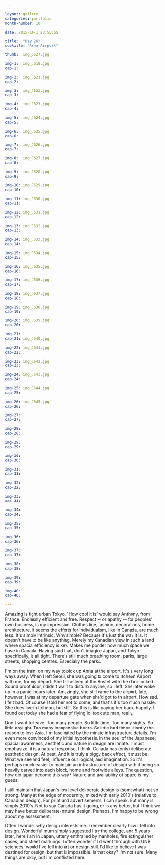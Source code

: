 ```yaml
---

layout: gallery
categories: portfolio
month-number: 10

date: 2015-10-1 23:55:55

title:  "Day 26"
subtitle: "Anna Airport"

thumb:	img_7627.jpg

img-1:	img_7618.jpg
cap-1:	

img-2:	img_7621.jpg
cap-2:	

img-3:	img_7622.jpg
cap-3: 	

img-4:	img_7623.jpg
cap-4:	

img-5:	img_7624.jpg
cap-5:	

img-6:	img_7625.jpg
cap-6:	

img-7:	img_7626.jpg
cap-7:	

img-8:	img_7627.jpg
cap-8:	

img-9:	img_7628.jpg
cap-9:	

img-10:	img_7629.jpg
cap-10:	

img-11:	img_7630.jpg
cap-11:	

img-12:	img_7631.jpg
cap-12:	

img-13:	img_7632.jpg
cap-13:	

img-14:	img_7633.jpg
cap-14:	

img-15:	img_7634.jpg
cap-15:	

img-16:	img_7635.jpg
cap-16:	

img-17:	img_7636.jpg
cap-17:	

img-18:	img_7637.jpg
cap-18:	

img-19:	img_7638.jpg
cap-19:	

img-20:	img_7639.jpg
cap-20:	

img-21:	
cap-21:	img_7640.jpg

img-22:	img_7641.jpg
cap-22:	

img-23:	img_7642.jpg
cap-23:	

img-24:	img_7643.jpg
cap-24:	

img-25:	img_7644.jpg
cap-25:	

img-26:	img_7645.jpg
cap-26:	

img-27:	
cap-27:	

img-28:	
cap-28:	

img-29:	
cap-29:	

img-30:	
cap-30:	

img-31:	
cap-31:	

img-32:	
cap-32:	

img-33:	
cap-33:	

img-34:	
cap-34:	

img-35:	
cap-35:	

img-36:	
cap-36:	

img-37:	
cap-37:	

img-38:	
cap-38:	

img-39:	
cap-39:	

img-40:	
cap-40:	

---
```


Amazing is tight urban Tokyo. "How cool it is" would say Anthony, from France. Endlessly efficient and free. Respect -- or apathy -- for peoples' own business, is my impression. Clothes line, fashion, decorations, home architecture. It seems the efforts for individualism, like in Canada, are much less. It's simply intrinsic. Why simple? Because it's just the way it is. It doesn't have to be like anything. Merely my Canadian view in such a land where spacial efficiency is key. Makes me ponder how much space we have in Canada. Having said that, don't imagine Japan, and Tokyo specifically, is all tight. There's still much breathing room, parks, large streets, shopping centres. Especially the parks. 

I'm on the train, on my way to pick up Anna at the airport. It's a very long ways away. When I left Seoul, she was going to come to Itcheon Airport with me, for my départ. She fell asleep at the Hostel with the door locked. Sound proof door, i didn't want to disturb anyone, so I left. She later woke up in a panic, hours later. Amazingly, she still came to the airport, late, however. I was at my departure gate when she'd got to th  airport. How sad. I felt bad. Of course I told her not to come, and that's it's too much hassle. She does live in Itcheon, but still. So this is like paying her back, happily. I found out today she had a fear of flying lol too cute man, really. 

Don't want to leave. Too many people. So little time. Too many sights. So little daylight. Too many inexpensive beers. So little bad times.  Hardly the reason to love Asia. I'm fascinated by the minute infrastructure details. I'm even more convinced of my initial hypothesis. In the soul of the Japanese, spacial awareness, aesthetic and nature in design are innate. II must emphasize, it is a natural response, I think. Canada has (only) deliberate aesthetic design. At best. And it is truly a piggy back effect, it must be. What we see and feel, influence our logical, and imagination. So it's perhaps much easier to maintain an infrastructure of design with it being so heavily carved into each block, home and foot wide alleys. The question, how did japan become this way? Nature and availability of space is my guess.

I still maintain that Japan's low level deliberate design is (somewhat) not so strong. Many at the edge of modernity, mixed with early 2010's (relative to Canadian design). For print and advertisements, I can speak. But many is simply 2010's. Not to say Canada has it going, or is any better, but I think we may have better deliberate-natural design. Perhaps. I'm happy to be wrong about my assessment. 

Often I wonder why design interests me. I remember clearly how I fell into design. Wonderful mum simply suggested I try the college, and 5 years later, here I am in Japan, utterly enthralled by manholes, fire extinguisher cases, and street markings. I often wonder if I'd went through with UNB sciences, would I've fell into art or design still. I'd like to believe I was destined for design, but that is impossible. Is that okay? I'm not sure. Many things are okay, but i'm conflicted here. 
